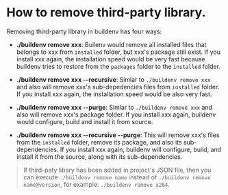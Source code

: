 # How to remove third-party library.

Removing third-party library in buildenv has four ways:

- **./buildenv remove xxx**: Builenv would remove all installed files that belongs to xxx from `installed` folder, but xxx's package still exist. If you install xxx again, the installation speed would be very fast because buildenv tries to restore from the `packages` folder to the `installed` folder.

- **./buildenv remove xxx --recursive**: Simlar to `./buildenv remove xxx` and also will remove xxx's sub-depedencies files from `installed` folder. If you install xxx again, the installation speed would be also very fast.

- **./buildenv remove xxx --purge**: Simlar to `./buildenv remove xxx` and also will remove xxx's package folder. If you install xxx again, buildenv would configure, build and install it from source.

- **./buildenv remove xxx --recursive --purge**: This will remove xxx's files from the `installed` folder, remove its package, and also its sub-dependencies. If you install xxx again, buildenv will configure, build, and install it from the source, along with its sub-dependencies.

>If third-paty libary has been added in project's JSON file, then you can execute `./buildenv remove name` instead of `./buildenv remove name@version`, for example: `./buildenv remove x264`.